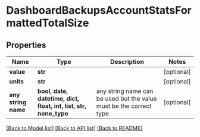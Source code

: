 # DashboardBackupsAccountStatsFormattedTotalSize


## Properties
Name | Type | Description | Notes
------------ | ------------- | ------------- | -------------
**value** | **str** |  | [optional] 
**units** | **str** |  | [optional] 
**any string name** | **bool, date, datetime, dict, float, int, list, str, none_type** | any string name can be used but the value must be the correct type | [optional]

[[Back to Model list]](../README.md#documentation-for-models) [[Back to API list]](../README.md#documentation-for-api-endpoints) [[Back to README]](../README.md)


